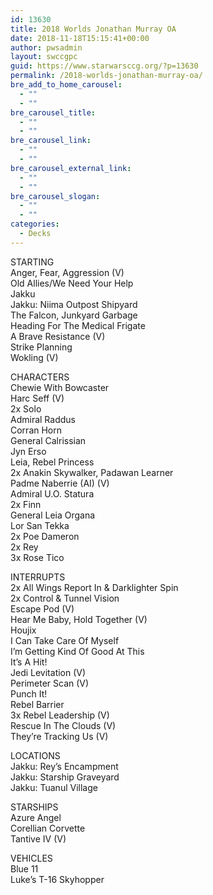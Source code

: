 ```yaml
---
id: 13630
title: 2018 Worlds Jonathan Murray OA
date: 2018-11-18T15:15:41+00:00
author: pwsadmin
layout: swccgpc
guid: https://www.starwarsccg.org/?p=13630
permalink: /2018-worlds-jonathan-murray-oa/
bre_add_to_home_carousel:
  - ""
  - ""
bre_carousel_title:
  - ""
  - ""
bre_carousel_link:
  - ""
  - ""
bre_carousel_external_link:
  - ""
  - ""
bre_carousel_slogan:
  - ""
  - ""
categories:
  - Decks
---
```

STARTING  
Anger, Fear, Aggression (V)  
Old Allies/We Need Your Help  
Jakku  
Jakku: Niima Outpost Shipyard  
The Falcon, Junkyard Garbage  
Heading For The Medical Frigate  
A Brave Resistance (V)  
Strike Planning  
Wokling (V)

CHARACTERS  
Chewie With Bowcaster  
Harc Seff (V)  
2x Solo  
Admiral Raddus  
Corran Horn  
General Calrissian  
Jyn Erso  
Leia, Rebel Princess  
2x Anakin Skywalker, Padawan Learner  
Padme Naberrie (AI) (V)  
Admiral U.O. Statura  
2x Finn  
General Leia Organa  
Lor San Tekka  
2x Poe Dameron  
2x Rey  
3x Rose Tico

INTERRUPTS  
2x All Wings Report In & Darklighter Spin  
2x Control & Tunnel Vision  
Escape Pod (V)  
Hear Me Baby, Hold Together (V)  
Houjix  
I Can Take Care Of Myself  
I&#8217;m Getting Kind Of Good At This  
It&#8217;s A Hit!  
Jedi Levitation (V)  
Perimeter Scan (V)  
Punch It!  
Rebel Barrier  
3x Rebel Leadership (V)  
Rescue In The Clouds (V)  
They&#8217;re Tracking Us (V)

LOCATIONS  
Jakku: Rey&#8217;s Encampment  
Jakku: Starship Graveyard  
Jakku: Tuanul Village

STARSHIPS  
Azure Angel  
Corellian Corvette  
Tantive IV (V)

VEHICLES  
Blue 11  
Luke&#8217;s T-16 Skyhopper